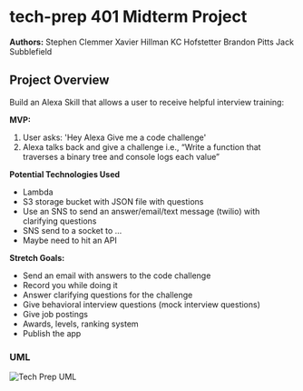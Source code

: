 # tech-prep 401 Midterm Project

**Authors:**
Stephen Clemmer
Xavier Hillman 
KC Hofstetter
Brandon Pitts
Jack Subblefield

## Project Overview

Build an Alexa Skill that allows a user to receive helpful interview training:

**MVP:**
1. User asks: 'Hey Alexa Give me a code challenge'
2. Alexa talks back and give a challenge i.e.,  “Write a function that traverses a binary tree and console logs each value”

**Potential Technologies Used**
- Lambda
- S3 storage bucket with JSON file with questions
- Use an SNS to send an answer/email/text message (twilio) with clarifying questions
- SNS send to a socket to …
- Maybe need to hit an API

**Stretch Goals:**
- Send an email with answers to the code challenge
- Record you while doing it
- Answer clarifying questions for the challenge
- Give behavioral interview questions (mock interview questions)
- Give job postings 
- Awards, levels, ranking system
- Publish the app

### UML

![Tech Prep UML]()


